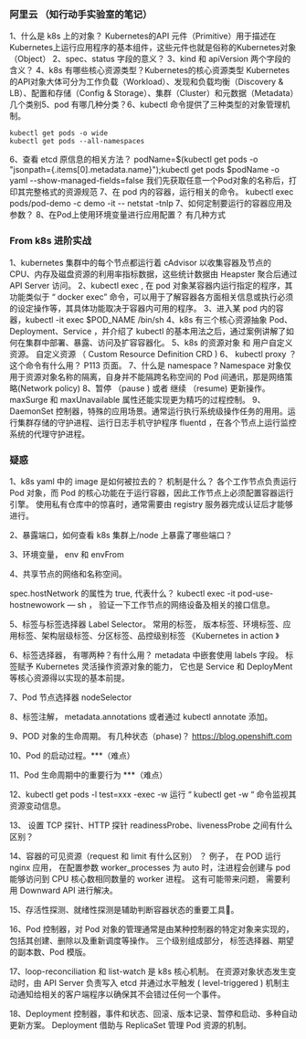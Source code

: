 
### 阿里云 （知行动手实验室的笔记）
1、什么是 k8s 上的对象？
Kubernetes的API 元件（Primitive）用于描述在Kubernetes上运行应用程序的基本组件，这些元件也就是俗称的Kubernetes对象（Object）
2、spec、status 字段的意义？
3、kind 和 apiVersion 两个字段的含义？
4、k8s 有哪些核心资源类型？Kubernetes的核心资源类型
Kubernetes的API对象大体可分为工作负载（Workload）、发现和负载均衡（Discovery & LB）、配置和存储（Config & Storage）、集群（Cluster）和元数据（Metadata）几个类别5、pod 有哪几种分类？6、kubectl 命令提供了三种类型的对象管理机制。
```
kubectl get pods -o wide
kubectl get pods --all-namespaces
```
6、查看 etcd 原信息的相关方法？
podName=$(kubectl get pods -o "jsonpath={.items[0].metadata.name}");kubectl get pods $podName -o yaml --show-managed-fields=false
我们先获取任意一个Pod对象的名称后，打印其完整格式的资源规范
7、在 pod 内的容器，运行相关的命令。
kubectl exec pods/pod-demo -c demo -it -- netstat -tnlp
7、如何定制要运行的容器应用及参数？ 
8、在Pod上使用环境变量进行应用配置？ 有几种方式 


### From k8s 进阶实战

1、kubernetes 集群中的每个节点都运行着 cAdvisor 以收集容器及节点的 CPU、内存及磁盘资源的利用率指标数据，这些统计数据由 Heapster 聚合后通过 API Server 访问。 
2、kubectl exec , 在 pod 对象某容器内运行指定的程序，其功能类似于 “ docker exec” 命令，可以用于了解容器各方面相关信息或执行必须的设定操作等，其具体功能取决于容器内可用的程序。 
3、进入某 pod 内的容器，kubectl -it exec $POD_NAME /bin/sh 
4、k8s 有三个核心资源抽象 Pod、Deployment、Service ，并介绍了 kubectl 的基本用法之后，通过案例讲解了如何在集群中部署、暴露、访问及扩容容器化。 
5、k8s 的资源对象 和 用户自定义资源。 
自定义资源 （ Custom Resource Definition CRD ) 
6、  kubectl proxy ？ 这个命令有什么用？
P113 页面。
7、什么是 namespace ?
Namespace 对象仅用于资源对象名称的隔离，自身并不能隔跨名称空间的 Pod 间通讯，那是网络策略(Network policy) 
8、暂停 （pause ) 或者 继续 （resume) 更新操作。maxSurge 和 maxUnavailable 属性还能实现更为精巧的过程控制。 
9、DaemonSet 控制器，特殊的应用场景。通常运行执行系统级操作任务的用用。运行集群存储的守护进程、运行日志手机守护程序 fluentd ，在各个节点上运行监控系统的代理守护进程。


### 疑惑 
1、k8s yaml 中的 image 是如何被拉去的？ 机制是什么？
各个工作节点负责运行 Pod 对象，而 Pod 的核心功能在于运行容器，因此工作节点上必须配置容器运行引擎。
使用私有仓库中的惊喜时，通常需要由 registry 服务器完成认证后才能够进行。 

2、暴露端口，如何查看 k8s 集群上/node 上暴露了哪些端口？

3、环境变量， env 和 envFrom 

4、共享节点的网络和名称空间。

spec.hostNetwork 的属性为 true, 代表什么？
kubectl exec -it pod-use-hostnewowork — sh ， 验证一下工作节点的网络设备及相关的接口信息。 

5、标签与标签选择器 Label Selector。 
常用的标签， 版本标签、环境标签、应用标签、架构层级标签、分区标签、品控级别标签
《Kubernetes in action 》

6、标签选择器， 有哪两种？有什么用？
metadata 中嵌套使用 labels 字段。 
标签赋予 Kubernetes 灵活操作资源对象的能力， 它也是 Service 和 DeployMent 等核心资源得以实现的基本前提。 

7、Pod 节点选择器 nodeSelector 

8、标签注解， metadata.annotations 或者通过 kubectl annotate 添加。 

9、POD 对象的生命周期。 有几种状态（phase)？ https://blog.openshift.com 

10、Pod 的启动过程。***（难点） 

11、Pod 生命周期中的重要行为 ***（难点） 

12、kubectl get pods -l test=xxx -exec -w 
运行 “ kubectl get -w “ 命令监视其资源变动信息。 

13、 设置 TCP 探针、HTTP 探针
readinessProbe、livenessProbe 之间有什么区别？

14、容器的可见资源（request 和 limit 有什么区别） ？
例子， 在 POD 运行 nginx 应用， 在配置参数 worker_processes 为 auto 时，注进程会创建与 pod 能够访问到 CPU 核心数相同数量的 worker 进程。 这有可能带来问题， 需要利用 Downward API 进行解决。 


15、存活性探测、就绪性探测是辅助判断容器状态的重要工具🔧。

16、Pod 控制器，对 Pod 对象的管理通常是由某种控制器的特定对象来实现的，包括其创建、删除以及重新调度等操作。 
三个级别组成部分， 标签选择器、期望的副本数、Pod 模版。

17、loop-reconciliation 和 list-watch 是 k8s 核心机制。 在资源对象状态发生变动时，由 API Server 负责写入 etcd 并通过水平触发 ( level-triggered ) 机制主动通知给相关的客户端程序以确保其不会错过任何一个事件。 

18、Deployment 控制器，事件和状态、回滚、版本记录、暂停和启动、多种自动更新方案。 
Deployment 借助与 ReplicaSet 管理 Pod 资源的机制。 

